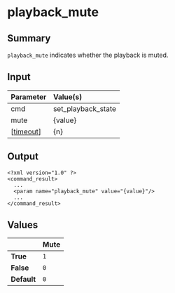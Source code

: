 # playback\_mute #

## Summary ##

`playback_mute` indicates whether the playback is muted.

## Input ##

| **Parameter** | **Value(s)**         |
|:--------------|:---------------------|
| cmd           | set\_playback\_state |
| mute          | {value}              |
| [[timeout](timeout.md)] | {n}                  |

## Output ##

```
<?xml version="1.0" ?>
<command_result>
  ...
  <param name="playback_mute" value="{value}"/>
  ...
</command_result>
```

## Values ##

|           | **Mute** |
|:----------|:---------|
| **True**    | `1`      |
| **False**   | `0`      |
| **Default** | `0`      |